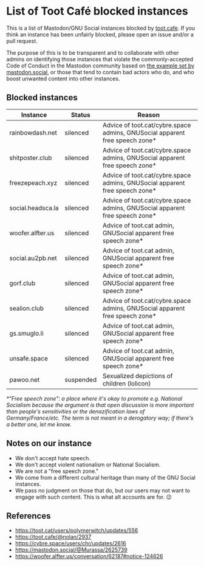 List of Toot Café blocked instances
=======

This is a list of Mastodon/GNU Social instances blocked by [toot.cafe](https://toot.cafe). If you think an instance has been unfairly blocked, please open an issue and/or a pull request.

The purpose of this is to be transparent and to collaborate with other admins on identifying those instances that violate the commonly-accepted Code of Conduct in the Mastodon community based on [the example set by mastodon.social](https://mastodon.social/about/more), or those that tend to contain bad actors who do, and who boost unwanted content into other instances.

Blocked instances
-------

| Instance | Status | Reason |
| ---- | ---- | ---- |
| rainbowdash.net | silenced | Advice of toot.cat/cybre.space admins, GNUSocial apparent free speech zone* |
| shitposter.club | silenced | Advice of toot.cat/cybre.space admins, GNUSocial apparent free speech zone* |
| freezepeach.xyz | silenced | Advice of toot.cat/cybre.space admins, GNUSocial apparent free speech zone* |
| social.headsca.la | silenced | Advice of toot.cat/cybre.space admins, GNUSocial apparent free speech zone* |
| woofer.alfter.us | silenced | Advice of toot.cat admin, GNUSocial apparent free speech zone* |
| social.au2pb.net | silenced | Advice of toot.cat admin, GNUSocial apparent free speech zone* |
| gorf.club | silenced | Advice of toot.cat admin, GNUSocial apparent free speech zone* |
| sealion.club | silenced | Advice of toot.cat/cybre.space admins, GNUSocial apparent free speech zone* |
| gs.smuglo.li | silenced | Advice of toot.cat admin, GNUSocial apparent free speech zone* |
| unsafe.space | silenced | Advice of toot.cat admin, GNUSocial apparent free speech zone* |
| pawoo.net | suspended | Sexualized depictions of children (lolicon) |

_*"Free speech zone": a place where it's okay to promote e.g. National Socialism because the argument is that open discussion is more important than people's sensitivities or the denazification laws of Germany/France/etc. The term is not meant in a derogatory way; if there's a better one, let me know._

Notes on our instance
-----

- We don't accept hate speech.
- We don't accept violent nationalism or National Socialism.
- We are not a "free speech zone."
- We come from a different cultural heritage than many of the GNU Social instances.
- We pass no judgment on those that do, but our users may not want to engage with such content. This is what alt accounts are for. 😉

References
----

- https://toot.cat/users/polymerwitch/updates/556
- https://toot.cafe/@nolan/2937
- https://cybre.space/users/chr/updates/2616
- https://mastodon.social/@Murassa/2625739
- https://woofer.alfter.us/conversation/62187#notice-124626